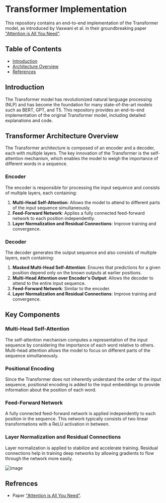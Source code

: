 # Transformer Implementation

This repository contains an end-to-end implementation of the Transformer model, as introduced by Vaswani et al. in their groundbreaking paper ["Attention is All You Need"](https://arxiv.org/abs/1706.03762).

## Table of Contents
- [Introduction](#introduction)
- [Architecture Overview](#architecture-overview)
- [References](#references)

## Introduction

The Transformer model has revolutionized natural language processing (NLP) and has become the foundation for many state-of-the-art models such as BERT, GPT, and T5. This repository provides an end-to-end implementation of the original Transformer model, including detailed explanations and code.

## Transformer Architecture Overview

The Transformer architecture is composed of an encoder and a decoder, each with multiple layers. The key innovation of the Transformer is the self-attention mechanism, which enables the model to weigh the importance of different words in a sequence.

### Encoder

The encoder is responsible for processing the input sequence and consists of multiple layers, each containing:

1. **Multi-Head Self-Attention**: Allows the model to attend to different parts of the input sequence simultaneously.
2. **Feed-Forward Network**: Applies a fully connected feed-forward network to each position independently.
3. **Layer Normalization and Residual Connections**: Improve training and convergence.

### Decoder

The decoder generates the output sequence and also consists of multiple layers, each containing:

1. **Masked Multi-Head Self-Attention**: Ensures that predictions for a given position depend only on the known outputs at earlier positions.
2. **Multi-Head Attention over Encoder's Output**: Allows the decoder to attend to the entire input sequence.
3. **Feed-Forward Network**: Similar to the encoder.
4. **Layer Normalization and Residual Connections**: Improve training and convergence.

## Key Components

### Multi-Head Self-Attention

The self-attention mechanism computes a representation of the input sequence by considering the importance of each word relative to others. Multi-head attention allows the model to focus on different parts of the sequence simultaneously.

### Positional Encoding

Since the Transformer does not inherently understand the order of the input sequence, positional encoding is added to the input embeddings to provide information about the position of each word.

### Feed-Forward Network

A fully connected feed-forward network is applied independently to each position in the sequence. This network typically consists of two linear transformations with a ReLU activation in between.

### Layer Normalization and Residual Connections

Layer normalization is applied to stabilize and accelerate training. Residual connections help in training deep networks by allowing gradients to flow through the network more easily.


![image](https://github.com/user-attachments/assets/1ebf0078-7885-4c7e-99ed-ddf39a70ff57)


## Refrences
- Paper ["Attention is All You Need"](https://arxiv.org/abs/1706.03762).


